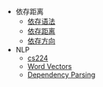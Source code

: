 
- 依存距离
    - [依存语法](dependencyGrammar/dependencyGrammar.md)
    - [依存距离](dependencyGrammar/dependencyDistance.md)
    - [依存方向](dependencyGrammar/dependencyDirection.md)
- NLP
    - [cs224](NLP/cs224.md)
    - [Word Vectors](NLP/WordVectors.md)
    - [Dependency Parsing](NLP/DependencyParsing.md)
